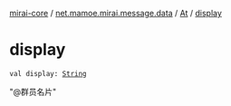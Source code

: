 [mirai-core](../../index.md) / [net.mamoe.mirai.message.data](../index.md) / [At](index.md) / [display](./display.md)

# display

`val display: `[`String`](https://kotlinlang.org/api/latest/jvm/stdlib/kotlin/-string/index.html)

"@群员名片"

